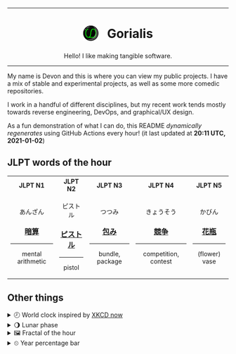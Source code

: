 ***

<h1 align="center">
<sub>
    <img src="readme/resources/avatar.png" height="36">
</sub>
&nbsp;
Gorialis
</h1>
<p align="center">
Hello! I like making tangible software.
</p>

***

My name is Devon and this is where you can view my public projects. I have a mix of stable and experimental projects, as well as some more comedic repositories.

I work in a handful of different disciplines, but my recent work tends mostly towards reverse engineering, DevOps, and graphical/UX design.

As a fun demonstration of what I can do, this README *dynamically regenerates* using GitHub Actions every hour! (it last updated at **20:11 UTC, 2021-01-02**)

<h2>JLPT words of the hour</h2>
<table>
    <tr>
        <th>JLPT N1</th>
        <th>JLPT N2</th>
        <th>JLPT N3</th>
        <th>JLPT N4</th>
        <th>JLPT N5</th>
    </tr>
    <tr>
        <td>
            <p align="center">あんざん</p>
            <h3 align="center"><b><a href="https://jisho.org/search/%E6%9A%97%E7%AE%97">暗算</a></b></h3>
            <hr>
            <p align="center">mental arithmetic</p>
        </td>
        <td>
            <p align="center">ピストル</p>
            <h3 align="center"><b><a href="https://jisho.org/search/%E3%83%94%E3%82%B9%E3%83%88%E3%83%AB">ピストル</a></b></h3>
            <hr>
            <p align="center">pistol</p>
        </td>
        <td>
            <p align="center">つつみ</p>
            <h3 align="center"><b><a href="https://jisho.org/search/%E5%8C%85%E3%81%BF">包み</a></b></h3>
            <hr>
            <p align="center">bundle,<wbr> package</p>
        </td>
        <td>
            <p align="center">きょうそう</p>
            <h3 align="center"><b><a href="https://jisho.org/search/%E7%AB%B6%E4%BA%89">競争</a></b></h3>
            <hr>
            <p align="center">competition,<wbr> contest</p>
        </td>
        <td>
            <p align="center">かびん</p>
            <h3 align="center"><b><a href="https://jisho.org/search/%E8%8A%B1%E7%93%B6">花瓶</a></b></h3>
            <hr>
            <p align="center">(flower) vase</p>
        </td>
    </tr>
</table>

<h2>Other things</h2>
<details>
<summary>🕗  World clock inspired by <a href="https://xkcd.com/now">XKCD now</a></summary>

> <img src="generated/now.png" width="512">

</details>
<details>
<summary>🌖 Lunar phase</summary>

The moon is approximately 66.93% through its phase (Waning Gibbous).

</details>
<details>
<summary>&#x1f5bc; Fractal of the hour</summary>

> <img src="generated/fractal.png" width="512">

</details>
<details>
<summary>&#x23f2; Year percentage bar</summary>
<pre><code>2021 [▁▁▁▁▁▁▁▁▁▁▁▁▁▁▁▁▁▁▁▁] 0.50%</code></pre>
</details>
